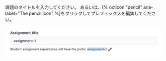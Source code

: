 課題のタイトルを入力してください。 あるいは、{% octicon "pencil" aria-label="The pencil icon" %}をクリックしてプレフィックスを編集してください。

<div class="procedural-image-wrapper">
  <img alt="課題のタイトルとプレフィックス" class="procedural-image-wrapper" src="/assets/images/help/classroom/assignments-assignment-title.png">
</div>
